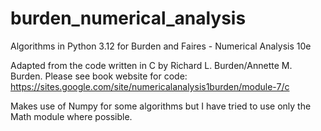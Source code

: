 # burden_numerical_analysis
Algorithms in Python 3.12 for Burden and Faires - Numerical Analysis 10e

Adapted from the code written in C by Richard L. Burden/Annette M. Burden.
Please see book website for code: https://sites.google.com/site/numericalanalysis1burden/module-7/c

Makes use of Numpy for some algorithms but I have tried to use only the Math module where possible.
